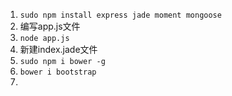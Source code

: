 1. `sudo npm install express jade moment mongoose`
2. 编写app.js文件
3. `node app.js`
4. 新建index.jade文件
5. `sudo npm i bower -g`
6. `bower i bootstrap`
7. 